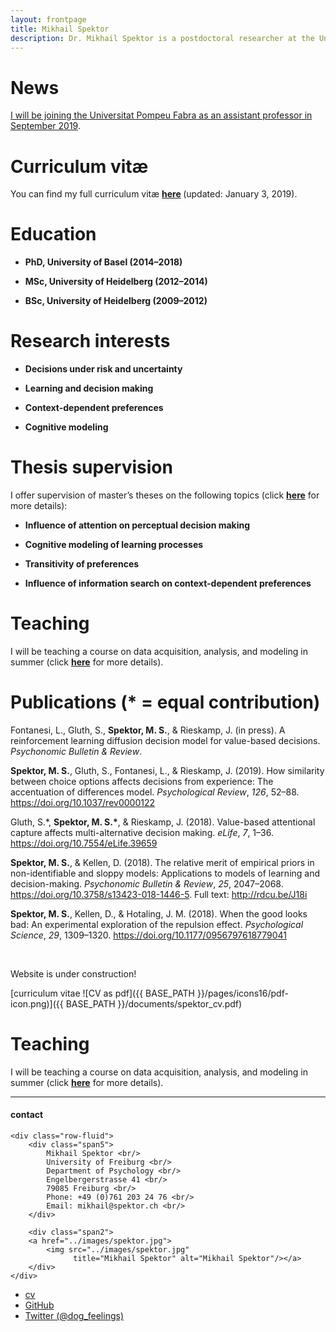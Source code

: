 ```yaml
---
layout: frontpage
title: Mikhail Spektor
description: Dr. Mikhail Spektor is a postdoctoral researcher at the University of Freiburg.
---
```


<h1 id="news">News</h1>
<p><a href="https://www.upf.edu/web/econ/home/-/asset_publisher/Vld4rb7onACA/content/id/223597180/maximized">I will be joining the Universitat Pompeu Fabra as an assistant professor in September 2019</a>.</p>


<h1 id="curriculum-vitæ">Curriculum vitæ</h1>
<p>You can find my full curriculum vit<span>æ</span> <strong><a href="/Members/mspektor/spektorCV/">here</a>&nbsp;</strong>(updated: January 3, 2019).</p>
<h1 id="education">Education</h1>
<ul>
    <li>
    <p><span><strong>PhD, University of Basel (2014&ndash;2018)</strong></span></p>
    </li>
    <li>
    <p><span><strong>MSc, University of Heidelberg (2012&ndash;2014)</strong></span></p>
    </li>
    <li>
    <p><span><strong>BSc, University of Heidelberg (2009&ndash;2012)</strong></span></p>
    </li>
</ul>
<h1 id="research-interests">Research interests</h1>
<ul>
    <li>
    <p><span><strong>Decisions under risk and uncertainty</strong></span></p>
    </li>
    <li>
    <p><span><strong>Learning and decision making</strong></span></p>
    </li>
    <li>
    <p><span><strong>Context-dependent preferences</strong></span></p>
    </li>
    <li>
    <p><span><strong>Cognitive modeling</strong></span></p>
    </li>
</ul>
<h1 id="thesis-supervision">Thesis supervision</h1>
<p>I offer supervision of master&rsquo;s theses on the following topics (click <a href="/abteilungen/Sozialpsychologie.Methodenlehre/Internships%20and%20Theses/internships.html"><strong>here</strong></a> for more details):</p>
<ul>
    <li>
    <p><span><strong>Influence of attention on perceptual decision making</strong></span></p>
    </li>
    <li>
    <p><span><strong>Cognitive modeling of learning processes</strong></span></p>
    </li>
    <li>
    <p><span><strong>Transitivity of preferences</strong></span></p>
    </li>
    <li>
    <p><span><strong>Influence of information search on context-dependent preferences</strong></span></p>
    </li>
</ul>
<h1 id="teaching">Teaching</h1>
<p>I will be teaching a course on data acquisition, analysis, and modeling in summer (click <a href="https://campus.uni-freiburg.de/qisserver/pages/startFlow.xhtml?_flowId=detailView-flow&amp;unitId=8212"><strong>here</strong></a> for more details).</p>
<h1 id="publications-equal-contribution">Publications (* = equal contribution)</h1>
<div id="refs" class="references">
<div id="ref-Fontanesi2018">
<p>Fontanesi, L., Gluth, S., <strong>Spektor, M. S.</strong>, &amp; Rieskamp, J. (in press). A reinforcement learning diffusion decision model for value-based decisions. <em>Psychonomic Bulletin &amp; Review</em>.</p>
</div>
<div id="ref-Spektor2019">
<p><strong>Spektor, M. S.</strong>, Gluth, S., Fontanesi, L., &amp; Rieskamp, J. (2019). How similarity between choice options affects decisions from experience: The accentuation of differences model. <em>Psychological Review</em>, <em>126</em>, 52&ndash;88. <a href="https://doi.org/10.1037/rev0000122" class="uri">https://doi.org/10.1037/rev0000122</a></p>
</div>
<div id="ref-Gluth2018">
<p>Gluth, S.*, <strong>Spektor, M. S.*</strong>, &amp; Rieskamp, J. (2018). Value-based attentional capture affects multi-alternative decision making. <em>eLife</em>, <em>7</em>, 1&ndash;36. <a href="https://doi.org/10.7554/eLife.39659" class="uri">https://doi.org/10.7554/eLife.39659</a></p>
</div>
<div id="ref-Spektor2018">
<p><strong>Spektor, M. S.</strong>, &amp; Kellen, D. (2018). The relative merit of empirical priors in non-identifiable and sloppy models: Applications to models of learning and decision-making. <em>Psychonomic Bulletin &amp; Review</em>, <em>25</em>, 2047&ndash;2068. <a href="https://doi.org/10.3758/s13423-018-1446-5" class="uri">https://doi.org/10.3758/s13423-018-1446-5</a>. Full text: <a href="http://rdcu.be/J18i" class="uri">http://rdcu.be/J18i</a></p>
</div>
<div id="ref-Spektor2018a">
<p><strong>Spektor, M. S.</strong>, Kellen, D., &amp; Hotaling, J. M. (2018). When the good looks bad: An experimental exploration of the repulsion effect. <em>Psychological Science</em>, <em>29</em>, 1309&ndash;1320. <a href="https://doi.org/10.1177/0956797618779041" class="uri">https://doi.org/10.1177/0956797618779041</a></p>
</div>
</div>
<p>&nbsp;</p>


Website is under construction!

[curriculum vitae ![CV as pdf]({{ BASE_PATH }}/pages/icons16/pdf-icon.png)]({{ BASE_PATH }}/documents/spektor_cv.pdf)<br/>

<h1 id="teaching">Teaching</h1>
<p>I will be teaching a course on data acquisition, analysis, and modeling in summer (click <a href="https://campus.uni-freiburg.de/qisserver/pages/startFlow.xhtml?_flowId=detailView-flow&amp;unitId=8212"><strong>here</strong></a> for more details).</p>


---


<div class="container">
<h4><a name="Contact:"></a>contact</h4>

    <div class="row-fluid">
        <div class="span5">
            Mikhail Spektor <br/>
            University of Freiburg <br/>
            Department of Psychology <br/>
            Engelbergerstrasse 41 <br/>
            79085 Freiburg <br/>
            Phone: +49 (0)761 203 24 76 <br/>
            Email: mikhail@spektor.ch <br/>
        </div>

        <div class="span2">
        <a href="../images/spektor.jpg">
            <img src="../images/spektor.jpg"
                  title="Mikhail Spektor" alt="Mikhail Spektor"/></a>
        </div>
    </div>
</div>

<div class="navbar">
  <div class="navbar-inner">
      <ul class="nav">
          <li><a href="{{ BASE_PATH }}/assets/CV.pdf">cv</a></li>
          <li><a href="https://github.com/mbcarlos">GitHub</a></li>
          <li><a href="https://twitter.com/dog_feelings">Twitter (@dog_feelings)</a></li>
      </ul>
  </div>
</div>
